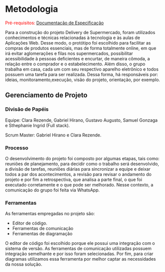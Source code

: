 
# Metodologia

<span style="color:red">Pré-requisitos: <a href="2-Especificação do Projeto.md"> Documentação de Especificação</a>

Para a construção do projeto Delivery de Supermercado, foram utilizados conhecimentos e técnicas relacionadas à tecnologia e às aulas de Aplicações Web. Desse modo, o protótipo foi escolhido para facilitar as compras de produtos essenciais, mas de forma totalmente online, em que irá evitar aglomerações e filas nos supermercados, possibilitar acessibilidade à pessoas deficientes e encurtar, de maneira cômoda, a relação entre o comprador e o estabelecimento. Além disso, o grupo trabalha em casa, cada um com seu respectivo aparelho eletrônico e todos possuem uma tarefa para ser realizada. Dessa forma, há responsáveis por: ideias, monitoramento,execução, visão do projeto, orientação, por exemplo. 


## Gerenciamento de Projeto

### Divisão de Papéis

Equipe: Clara Rezende, Gabriel Hirano, Gustavo Augusto, Samuel Gonzaga e Sthephanie Ingrid (Full stack).

Scrum Master: Gabriel Hirano e Clara Rezende. 


### Processo

O desenvolvimento do projeto foi composto por algumas etapas, tais como: reuniões de planejamento, para decidir como o trabalho será desenvolvido, a divisão de tarefas, reuniões diárias para sincronizar a equipe e deixar todos a par dos acontecimentos, a revisão para revisar o andamento do projeto e por fim a retrospectiva, que analisa a parte final, o que foi executado corretamente e o que pode ser melhorado. Nesse contexto, a comunicação do grupo foi feita via WhatsApp. 
 


### Ferramentas

As ferramentas empregadas no projeto são:

- Editor de código.
- Ferramentas de comunicação
- Ferramentas de diagramação

O editor de código foi escolhido porque ele possui uma integração com o
sistema de versão. As ferramentas de comunicação utilizadas possuem
integração semelhante e por isso foram selecionadas. Por fim, para criar
diagramas utilizamos essa ferramenta por melhor captar as
necessidades da nossa solução.
